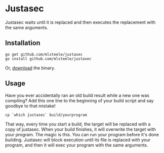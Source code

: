 # Justasec

Justasec waits until it is replaced and then executes the replacement with the same arguments.

## Installation

```shell
go get github.com/mlsteele/justasec
go install github.com/mlsteele/justasec
```

Or, [download](https://github.com/mlsteele/justasec/releases/download/v1.0/justasec) the binary.

## Usage

Have you ever accidentally ran an old build result while a new one was compiling? Add this one line to the beginning of your build script and say goodbye to that mistake!

```shell
cp `which justasec` build/yourprogram
```

That way, every time you start a build, the target will be replaced with a copy of justasec. When your build finishes, it will overwrite the target with your program. The magic is this. You can run your program before it's done building. Justasec will block execution until its file is replaced with your program, and then it will exec your program with the same arguments.
